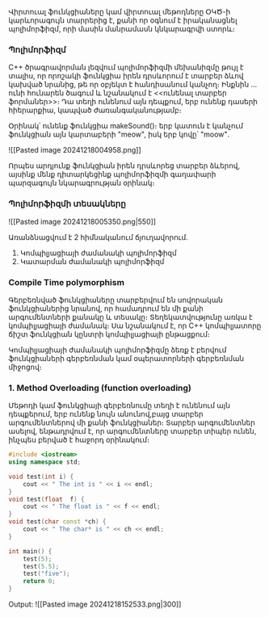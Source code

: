 
Վիրտուալ ֆունկցիաները կամ վիրտուալ մեթոդները  ՕԿԾ-ի կարևորագույն տարրերից է, քանի որ օգնում է իրականացնել պոլիմորֆիզմ, որի մասին մանրամասն կնկարագրվի ստորև։

### Պոլիմորֆիզմ 

C++ ծրագրավորման լեզվում պոլիմորֆիզմի մեխանիզմը թույլ է տալիս, որ որոշակի ֆունկցիա իրեն դրսևորում է տարբեր ձևով կախված նրանից, թե որ օբյեկտ է հանդիսանում կանչող։ Ինքնին ․․․ ունի հունարեն ծագում և նշանակում է <<ունենալ տարբեր ֆորմաներ>>։ Դա տեղի ունենում այն դեպքում, երբ ունենք դասերի հիերարքիա, կապված ժառանգականությամբ։

Օրինակ՝ ունենք ֆունկցիա makeSound()։ երբ կատուն է կանչում ֆունկցիան այն կարտաբերի "meow", իսկ երբ կովը՝ "moow"․

![[Pasted image 20241218004958.png]]

Որպես արդյունք ֆունկցիան իրեն դրսևորեց տարբեր ձևերով, այսինք մենք դիտարկեցինք պոլիմորֆիզմի գաղափարի պարզագույն նկարագրության օրինակ։

### Պոլիմորֆիզմի տեսակները

![[Pasted image 20241218005350.png|550]]

Առանձնացվում է 2 հիմնականում ճյուղավորում․
1. Կոմպիլյացիայի ժամանակի պոլիմորֆիզմ
2. Կատարման ժամանակի պոլիմորֆիզմ

### Compile Time polymorphism

Գերբեռնված ֆունկցիաները տարբերվում են սովորական ֆունկցիաներից նրանով, որ համադրում են մի քանի արգումենտների քանակը և տեսակը։ Տեղեկատվությունը առկա է կոմպիլյացիայի ժամանակ։ Սա նշանակում է, որ C++ կոմպիլյատորը ճիշտ ֆունկցիան կընտրի կոմպիլյացիայի ընթացքում։

Կոմպիլյացիայի ժամանակի պոլիմորֆիզմը ձեռք է բերվում ֆունկցիաների գերբեռնման կամ օպերատորների գերբեռնման միջոցով։

### 1. Method Overloading (function overloading)

Մեթոդի կամ ֆունկցիայի գերբեռնումը տեղի է ունենում այն դեպքերում, երբ ունենք նույն անունով,բայց տարբեր արգումենտներով մի քանի ֆունկցիաներ։ Տարբեր արգումենտներ ասելով, ենթադրվում է, որ արգումենտները տարբեր տիպեր ունեն, ինչպես բերված է հաջորդ օրինակում։

```cpp
#include <iostream> 
using namespace std;

void test(int i) {
	cout << " The int is " << i << endl;
}
void test(float  f) {
	cout << " The float is " << f << endl;
}
void test(char const *ch) {
	cout << " The char* is " << ch << endl;
}

int main() {
	test(5);
	test(5.5);
	test("five");
	return 0;
}
```

Output:
![[Pasted image 20241218152533.png|300]]


